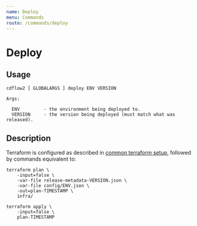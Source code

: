 ```yaml
---
name: Deploy
menu: Commands
route: /commands/deploy
---
```


# Deploy

## Usage

```
cdflow2 [ GLOBALARGS ] deploy ENV VERSION

Args:

  ENV         - the environment being deployed to.
  VERSION     - the version being deployed (must match what was released).
```

## Description

Terraform is configured as described in [common terraform setup](common-terraform-setup), followed by commands
equivalent to:

```shell
terraform plan \
    -input=false \
    -var-file release-metadata-VERSION.json \
    -var-file config/ENV.json \
    -out=plan-TIMESTAMP \
    infra/

terraform apply \
    -input=false \
    plan-TIMESTAMP
```
